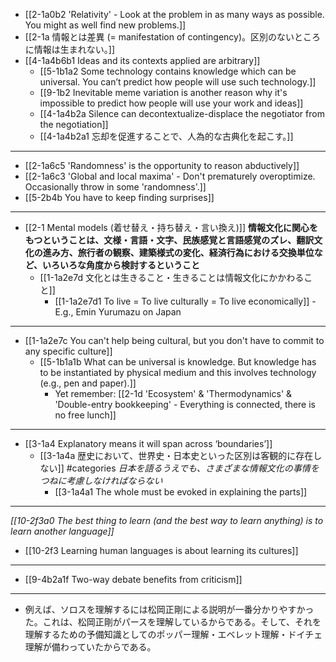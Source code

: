 - [[2-1a0b2 'Relativity' - Look at the problem in as many ways as possible. You might as well find new problems.]]
- [[2-1a 情報とは差異 (= manifestation of contingency)。区別のないところに情報は生まれない。]]
- [[4-1a4b6b1 Ideas and its contexts applied are arbitrary]]
  - [[5-1b1a2 Some technology contains knowledge which can be universal. You can’t predict how people will use such technology.]]
  - [[9-1b2 Inevitable meme variation is another reason why it's impossible to predict how people will use your work and ideas]]
  - [[4-1a4b2a Silence can decontextualize-displace the negotiator from the negotiation]]
  - [[4-1a4b2a1 忘却を促進することで、人為的な古典化を起こす。]]
---
- [[2-1a6c5 'Randomness' is the opportunity to reason abductively]]
- [[2-1a6c3 'Global and local maxima' - Don't prematurely overoptimize. Occasionally throw in some 'randomness'.]]
- [[5-2b4b You have to keep finding surprises]]
---
- [[2-1 Mental models (着せ替え・持ち替え・言い換え)]]
	**情報文化に関心をもつということは、文様・言語・文字、民族感覚と言語感覚のズレ、翻訳文化の進み方、旅行者の観察、建築様式の変化、経済行為における交換単位など、いろいろな角度から検討するということ**
    - [[1-1a2e7d 文化とは生きること・生きることは情報文化にかかわること]]
      - [[1-1a2e7d1 To live = To live culturally = To live economically]]
				- E.g., Emin Yurumazu on Japan
---
- [[1-1a2e7c You can't help being cultural, but you don't have to commit to any specific culture]]
  - [[5-1b1a1b What can be universal is knowledge. But knowledge has to be instantiated by physical medium and this involves technology (e.g., pen and paper).]]
    - Yet remember: [[2-1d 'Ecosystem' & 'Thermodynamics' & 'Double-entry bookkeeping' - Everything is connected, there is no free lunch]]
---
- [[3-1a4 Explanatory means it will span across ‘boundaries’]]
  - [[3-1a4a 歴史において、世界史・日本史といった区別は客観的に存在しない]] #categories
		*日本を語るうえでも、さまざまな情報文化の事情をつねに考慮しなければならない*
      - [[3-1a4a1 The whole must be evoked in explaining the parts]]
---
*[[10-2f3a0 The best thing to learn (and the best way to learn anything) is to learn another language]]*
  - [[10-2f3 Learning human languages is about learning its cultures]]
---
- [[9-4b2a1f Two-way debate benefits from criticism]]
---
- 例えば、ソロスを理解するには松岡正剛による説明が一番分かりやすかった。これは、松岡正剛がパースを理解しているからである。そして、それを理解するための予備知識としてのポッパー理解・エベレット理解・ドイチェ理解が備わっていたからである。
